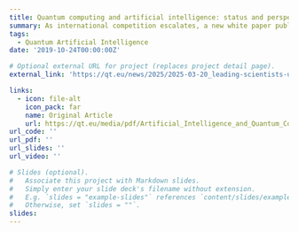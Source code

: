 ```yaml
---
title: Quantum computing and artificial intelligence: status and perspectives
summary: As international competition escalates, a new white paper published today calls on the EU to invest in combining quantum computing and artificial intelligence to generate economic benefits and strengthen Europe’s position as a prominent global player in emerging deep technologies.
tags:
  - Quantum Artificial Intelligence
date: '2019-10-24T00:00:00Z'

# Optional external URL for project (replaces project detail page).
external_link: 'https://qt.eu/news/2025/2025-03-20_leading-scientists-urge-eu-to-invest-in-combining-ai-and-quantum-to-strengthen-competitiveness'

links:
  - icon: file-alt
    icon_pack: far
    name: Original Article
    url: https://qt.eu/media/pdf/Artificial_Intelligence_and_Quantum_Computing_white_paper.pdf?m=1741951963&
url_code: ''
url_pdf: ''
url_slides: ''
url_video: ''

# Slides (optional).
#   Associate this project with Markdown slides.
#   Simply enter your slide deck's filename without extension.
#   E.g. `slides = "example-slides"` references `content/slides/example-slides.md`.
#   Otherwise, set `slides = ""`.
slides: 
---
```








